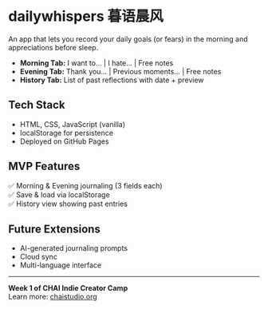 # dailywhispers 暮语晨风
An app that lets you record your daily goals (or fears) in the morning and appreciations before sleep. 

- **Morning Tab:** I want to… | I hate… | Free notes  
- **Evening Tab:** Thank you… | Previous moments… | Free notes  
- **History Tab:** List of past reflections with date + preview  

## Tech Stack  
- HTML, CSS, JavaScript (vanilla)  
- localStorage for persistence  
- Deployed on GitHub Pages  

## MVP Features  
✅ Morning & Evening journaling (3 fields each)  
✅ Save & load via localStorage  
✅ History view showing past entries  

## Future Extensions  
- AI-generated journaling prompts  
- Cloud sync  
- Multi-language interface  

---

**Week 1 of CHAI Indie Creator Camp**  
Learn more: [chaistudio.org](https://chaistudio.org)
